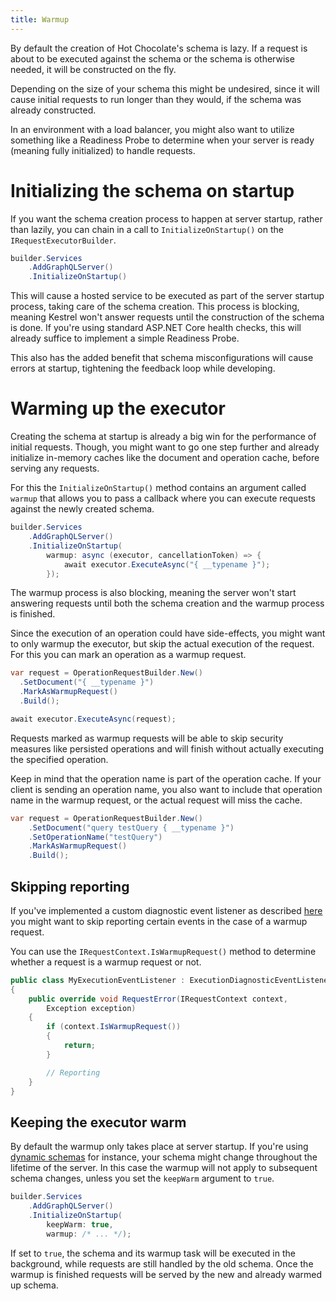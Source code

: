 ```yaml
---
title: Warmup
---
```


By default the creation of Hot Chocolate's schema is lazy. If a request is about to be executed against the schema or the schema is otherwise needed, it will be constructed on the fly.

Depending on the size of your schema this might be undesired, since it will cause initial requests to run longer than they would, if the schema was already constructed.

In an environment with a load balancer, you might also want to utilize something like a Readiness Probe to determine when your server is ready (meaning fully initialized) to handle requests.

# Initializing the schema on startup

If you want the schema creation process to happen at server startup, rather than lazily, you can chain in a call to `InitializeOnStartup()` on the `IRequestExecutorBuilder`.

```csharp
builder.Services
    .AddGraphQLServer()
    .InitializeOnStartup()
```

This will cause a hosted service to be executed as part of the server startup process, taking care of the schema creation. This process is blocking, meaning Kestrel won't answer requests until the construction of the schema is done. If you're using standard ASP.NET Core health checks, this will already suffice to implement a simple Readiness Probe.

This also has the added benefit that schema misconfigurations will cause errors at startup, tightening the feedback loop while developing.

# Warming up the executor

Creating the schema at startup is already a big win for the performance of initial requests. Though, you might want to go one step further and already initialize in-memory caches like the document and operation cache, before serving any requests.

For this the `InitializeOnStartup()` method contains an argument called `warmup` that allows you to pass a callback where you can execute requests against the newly created schema.

```csharp
builder.Services
    .AddGraphQLServer()
    .InitializeOnStartup(
        warmup: async (executor, cancellationToken) => {
            await executor.ExecuteAsync("{ __typename }");
        });
```

The warmup process is also blocking, meaning the server won't start answering requests until both the schema creation and the warmup process is finished.

Since the execution of an operation could have side-effects, you might want to only warmup the executor, but skip the actual execution of the request. For this you can mark an operation as a warmup request.

```csharp
var request = OperationRequestBuilder.New()
  .SetDocument("{ __typename }")
  .MarkAsWarmupRequest()
  .Build();

await executor.ExecuteAsync(request);
```

Requests marked as warmup requests will be able to skip security measures like persisted operations and will finish without actually executing the specified operation.

Keep in mind that the operation name is part of the operation cache. If your client is sending an operation name, you also want to include that operation name in the warmup request, or the actual request will miss the cache.

```csharp
var request = OperationRequestBuilder.New()
    .SetDocument("query testQuery { __typename }")
    .SetOperationName("testQuery")
    .MarkAsWarmupRequest()
    .Build();
```

## Skipping reporting

If you've implemented a custom diagnostic event listener as described [here](/docs/hotchocolate/v16/server/instrumentation#execution-events) you might want to skip reporting certain events in the case of a warmup request.

You can use the `IRequestContext.IsWarmupRequest()` method to determine whether a request is a warmup request or not.

```csharp
public class MyExecutionEventListener : ExecutionDiagnosticEventListener
{
    public override void RequestError(IRequestContext context,
        Exception exception)
    {
        if (context.IsWarmupRequest())
        {
            return;
        }

        // Reporting
    }
}

```

## Keeping the executor warm

By default the warmup only takes place at server startup. If you're using [dynamic schemas](/docs/hotchocolate/v16/defining-a-schema/dynamic-schemas) for instance, your schema might change throughout the lifetime of the server.
In this case the warmup will not apply to subsequent schema changes, unless you set the `keepWarm` argument to `true`.

```csharp
builder.Services
    .AddGraphQLServer()
    .InitializeOnStartup(
        keepWarm: true,
        warmup: /* ... */);
```

If set to `true`, the schema and its warmup task will be executed in the background, while requests are still handled by the old schema. Once the warmup is finished requests will be served by the new and already warmed up schema.
